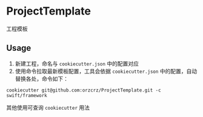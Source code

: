 # ProjectTemplate
工程模板

## Usage
1. 新建工程，命名与 `cookiecutter.json` 中的配置对应
2. 使用命令拉取最新模板配置，工具会依据 `cookiecutter.json` 中的配置，自动替换各处，命令如下：
```
cookiecutter git@github.com:orzcrz/ProjectTemplate.git -c swift/framework
```
其他使用可查询 `cookiecutter` 用法
